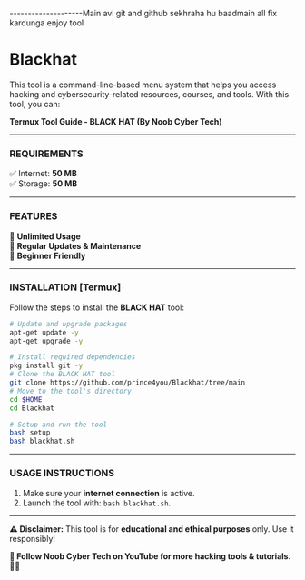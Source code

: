 
--------------------Main avi git and github sekhraha hu baadmain all fix kardunga enjoy tool
# Blackhat
This tool is a command-line-based menu system that helps you access hacking and cybersecurity-related resources, courses, and tools. With this tool, you can:


**Termux Tool Guide - BLACK HAT (By Noob Cyber Tech)**  

---

### **REQUIREMENTS**  
✅ Internet: **50 MB**  
✅ Storage: **50 MB**  

---

### **FEATURES**  
🔹 **Unlimited Usage**  
🔹 **Regular Updates & Maintenance**  
🔹 **Beginner Friendly**    

---

### **INSTALLATION [Termux]**  
Follow the steps to install the **BLACK HAT** tool:  

```bash
# Update and upgrade packages
apt-get update -y  
apt-get upgrade -y  

# Install required dependencies
pkg install git -y  
# Clone the BLACK HAT tool
git clone https://github.com/prince4you/Blackhat/tree/main
# Move to the tool's directory
cd $HOME  
cd Blackhat  

# Setup and run the tool
bash setup  
bash blackhat.sh  
```

---

### **USAGE INSTRUCTIONS**  
1. Make sure your **internet connection** is active.  
2. Launch the tool with: `bash blackhat.sh`.  
---

**⚠ Disclaimer:** This tool is for **educational and ethical purposes** only. Use it responsibly!  

**🔗 Follow Noob Cyber Tech on YouTube for more hacking tools & tutorials.** 👨‍💻

